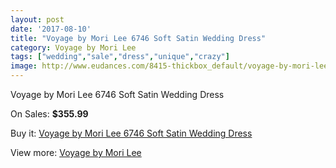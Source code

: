 ```yaml
---
layout: post
date: '2017-08-10'
title: "Voyage by Mori Lee 6746 Soft Satin Wedding Dress"
category: Voyage by Mori Lee
tags: ["wedding","sale","dress","unique","crazy"]
image: http://www.eudances.com/8415-thickbox_default/voyage-by-mori-lee-6746-soft-satin-wedding-dress.jpg
---
```

Voyage by Mori Lee 6746 Soft Satin Wedding Dress

On Sales: **$355.99**
<a href="https://www.eudances.com/en/voyage-by-mori-lee/2881-voyage-by-mori-lee-6746-soft-satin-wedding-dress.html"><amp-img layout="responsive" width="600" height="600" src="//www.eudances.com/8415-thickbox_default/voyage-by-mori-lee-6746-soft-satin-wedding-dress.jpg" alt="Voyage by Mori Lee 6746 Soft Satin Wedding Dress 0" /></a>
<a href="https://www.eudances.com/en/voyage-by-mori-lee/2881-voyage-by-mori-lee-6746-soft-satin-wedding-dress.html"><amp-img layout="responsive" width="600" height="600" src="//www.eudances.com/8419-thickbox_default/voyage-by-mori-lee-6746-soft-satin-wedding-dress.jpg" alt="Voyage by Mori Lee 6746 Soft Satin Wedding Dress 1" /></a>
<a href="https://www.eudances.com/en/voyage-by-mori-lee/2881-voyage-by-mori-lee-6746-soft-satin-wedding-dress.html"><amp-img layout="responsive" width="600" height="600" src="//www.eudances.com/8418-thickbox_default/voyage-by-mori-lee-6746-soft-satin-wedding-dress.jpg" alt="Voyage by Mori Lee 6746 Soft Satin Wedding Dress 2" /></a>
<a href="https://www.eudances.com/en/voyage-by-mori-lee/2881-voyage-by-mori-lee-6746-soft-satin-wedding-dress.html"><amp-img layout="responsive" width="600" height="600" src="//www.eudances.com/8417-thickbox_default/voyage-by-mori-lee-6746-soft-satin-wedding-dress.jpg" alt="Voyage by Mori Lee 6746 Soft Satin Wedding Dress 3" /></a>
<a href="https://www.eudances.com/en/voyage-by-mori-lee/2881-voyage-by-mori-lee-6746-soft-satin-wedding-dress.html"><amp-img layout="responsive" width="600" height="600" src="//www.eudances.com/8416-thickbox_default/voyage-by-mori-lee-6746-soft-satin-wedding-dress.jpg" alt="Voyage by Mori Lee 6746 Soft Satin Wedding Dress 4" /></a>

Buy it: [Voyage by Mori Lee 6746 Soft Satin Wedding Dress](https://www.eudances.com/en/voyage-by-mori-lee/2881-voyage-by-mori-lee-6746-soft-satin-wedding-dress.html "Voyage by Mori Lee 6746 Soft Satin Wedding Dress")

View more: [Voyage by Mori Lee](https://www.eudances.com/en/47-voyage-by-mori-lee "Voyage by Mori Lee")